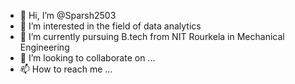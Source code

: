 - 👋 Hi, I’m @Sparsh2503
- 👀 I’m interested in the field of data analytics 
- 🌱 I’m currently pursuing B.tech from NIT Rourkela in Mechanical Engineering 
- 💞️ I’m looking to collaborate on ...
- 📫 How to reach me ...

<!---
Sparsh2503/Sparsh2503 is a ✨ special ✨ repository because its `README.md` (this file) appears on your GitHub profile.
You can click the Preview link to take a look at your changes.
--->
